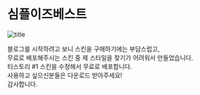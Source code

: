 # 심플이즈베스트
![title](https://user-images.githubusercontent.com/49967988/93663222-19568280-faa1-11ea-9829-aeb83ba3aa1e.jpeg)

블로그를 시작하려고 보니 스킨을 구매하기에는 부담스럽고,  
무료로 배포해주시는 스킨 중 제 스타일을 찾기가 어려워서 만들었습니다.  
티스토리 #1 스킨을 수정해서 무료로 배포합니다.  
사용하고 싶으신분들은 다운로드 받아주세요!  
감사합니다.  
